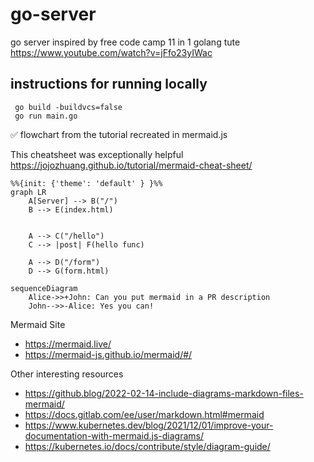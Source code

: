 # go-server
go server inspired by free code camp 11 in 1 golang tute https://www.youtube.com/watch?v=jFfo23yIWac

## instructions for running locally 

```
 go build -buildvcs=false
 go run main.go
```



:white_check_mark: flowchart from the tutorial recreated in mermaid.js 

This cheatsheet was exceptionally helpful https://jojozhuang.github.io/tutorial/mermaid-cheat-sheet/

```mermaid
%%{init: {'theme': 'default' } }%%
graph LR
    A[Server] --> B("/")
    B --> E(index.html)
    
    
    A --> C("/hello")
    C --> |post| F(hello func)
    
    A --> D("/form")
    D --> G(form.html)        
```

```mermaid
sequenceDiagram
    Alice->>+John: Can you put mermaid in a PR description
    John-->>-Alice: Yes you can!
```



Mermaid Site 

- https://mermaid.live/
- https://mermaid-js.github.io/mermaid/#/


Other interesting resources
- https://github.blog/2022-02-14-include-diagrams-markdown-files-mermaid/
- https://docs.gitlab.com/ee/user/markdown.html#mermaid
- https://www.kubernetes.dev/blog/2021/12/01/improve-your-documentation-with-mermaid.js-diagrams/
- https://kubernetes.io/docs/contribute/style/diagram-guide/
